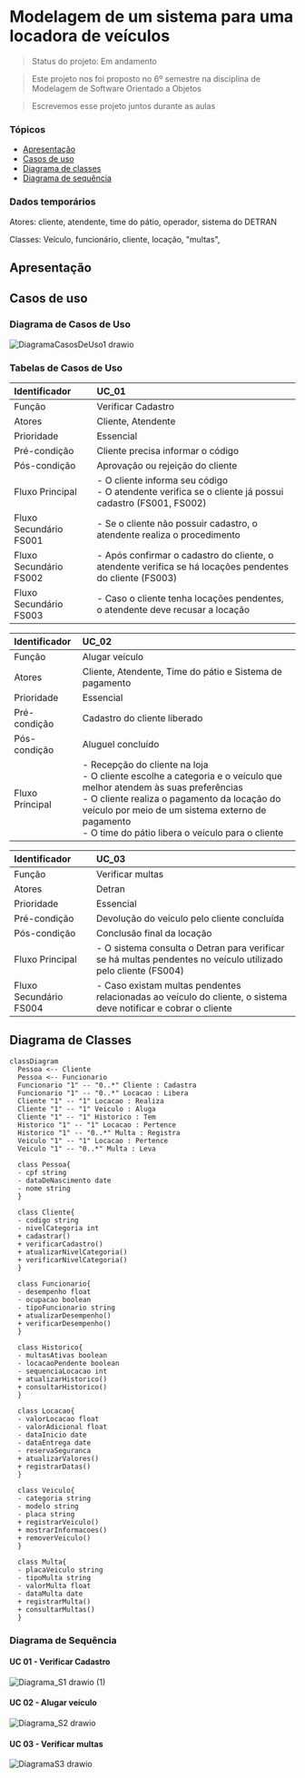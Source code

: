 # Modelagem de um sistema para uma locadora de veículos

> Status do projeto: Em andamento

> Este projeto nos foi proposto no 6º semestre na disciplina de Modelagem de Software Orientado a Objetos

> Escrevemos esse projeto juntos durante as aulas

### Tópicos

- [Apresentação](#apresentação)
- [Casos de uso](#casos-de-uso)
- [Diagrama de classes](#diagrama-de-classes)
- [Diagrama de sequência](#diagrama-de-sequência)

### Dados temporários

Atores: cliente, atendente, time do pátio, operador, sistema do DETRAN

Classes: Veículo, funcionário, cliente, locação, "multas", 

## Apresentação 

## Casos de uso
### Diagrama de Casos de Uso

![DiagramaCasosDeUso1 drawio](https://github.com/user-attachments/assets/dd40e553-8912-4f22-a0a3-304fb378ef0e)

### Tabelas de Casos de Uso
| Identificador          | UC_01                                                                                                     |
| :----------------------| :---------------------------------------------------------------------------------------------------------|
| Função                 | Verificar Cadastro                                                                                        |
| Atores                 | Cliente, Atendente                                                                                      |
| Prioridade             | Essencial                                                                                                 |     
| Pré-condição           | Cliente precisa informar o código                                                                         |
| Pós-condição           | Aprovação ou rejeição do cliente                                                                          |
| Fluxo Principal        | - O cliente informa seu código <br> - O atendente verifica se o cliente já possui cadastro (FS001, FS002) |
| Fluxo Secundário FS001 | - Se o cliente não possuir cadastro, o atendente realiza o procedimento                                   |
| Fluxo Secundário FS002 | - Após confirmar o cadastro do cliente, o atendente verifica se há locações pendentes do cliente (FS003)  |
| Fluxo Secundário FS003 | - Caso o cliente tenha locações pendentes, o atendente deve recusar a locação                             |

| Identificador   | UC_02                                                                               |
| :---------------| :-----------------------------------------------------------------------------------|
| Função          | Alugar veículo                                                                      |
| Atores          | Cliente, Atendente, Time do pátio e Sistema de pagamento                            |
| Prioridade      | Essencial                                                                           |     
| Pré-condição    | Cadastro do cliente liberado                                                        |
| Pós-condição    | Aluguel concluído                                                                   |
| Fluxo Principal | - Recepção do cliente na loja <br> - O cliente escolhe a categoria e o veículo que melhor atendem às suas preferências <br> - O cliente realiza o pagamento da locação do veículo por meio de um sistema externo de pagamento <br> - O time do pátio libera o veículo para o cliente |

| Identificador          | UC_03                                                                                                           |
| :----------------------| :---------------------------------------------------------------------------------------------------------------|
| Função                 | Verificar multas                                                                                                |
| Atores                 | Detran                                                                                                          |
| Prioridade             | Essencial                                                                                                       |     
| Pré-condição           | Devolução do veículo pelo cliente concluída                                                                     |
| Pós-condição           | Conclusão final da locação                                                                                      |
| Fluxo Principal        | - O sistema consulta o Detran para verificar se há multas pendentes no veículo utilizado pelo cliente (FS004)   |
| Fluxo Secundário FS004 | - Caso existam multas pendentes relacionadas ao veículo do cliente, o sistema deve notificar e cobrar o cliente |

## Diagrama de Classes

```mermaid
classDiagram
  Pessoa <-- Cliente
  Pessoa <-- Funcionario
  Funcionario "1" -- "0..*" Cliente : Cadastra
  Funcionario "1" -- "0..*" Locacao : Libera
  Cliente "1" -- "1" Locacao : Realiza
  Cliente "1" -- "1" Veiculo : Aluga
  Cliente "1" -- "1" Historico : Tem
  Historico "1" -- "1" Locacao : Pertence
  Historico "1" -- "0..*" Multa : Registra
  Veiculo "1" -- "1" Locacao : Pertence
  Veiculo "1" -- "0..*" Multa : Leva

  class Pessoa{
  - cpf string
  - dataDeNascimento date
  - nome string
  }

  class Cliente{
  - codigo string
  - nivelCategoria int
  + cadastrar()
  + verificarCadastro()
  + atualizarNivelCategoria()
  + verificarNivelCategoria()
  }

  class Funcionario{
  - desempenho float
  - ocupacao boolean
  - tipoFuncionario string
  + atualizarDesempenho()
  + verificarDesempenho()
  }

  class Historico{
  - multasAtivas boolean
  - locacaoPendente boolean
  - sequenciaLocacao int
  + atualizarHistorico()
  + consultarHistorico()
  }

  class Locacao{
  - valorLocacao float
  - valorAdicional float
  - dataInicio date
  - dataEntrega date
  - reservaSeguranca
  + atualizarValores()
  + registrarDatas()
  }

  class Veiculo{
  - categoria string
  - modelo string
  - placa string
  + registrarVeiculo()
  + mostrarInformacoes()
  + removerVeiculo()
  }

  class Multa{
  - placaVeiculo string
  - tipoMulta string
  - valorMulta float
  - dataMulta date
  + registrarMulta()
  + consultarMultas()
  }
```

### Diagrama de Sequência
#### UC 01 - Verificar Cadastro
![Diagrama_S1 drawio (1)](https://github.com/user-attachments/assets/7ba4604d-5a57-4f0e-b9aa-5703d7490df0)

#### UC 02 - Alugar veículo
![Diagrama_S2 drawio](https://github.com/user-attachments/assets/1c56c93e-767e-4ffc-988d-d9093aa29a60)

#### UC 03 - Verificar multas
![DiagramaS3 drawio](https://github.com/user-attachments/assets/bbc10ffe-4a62-483c-a3ab-d23e42d0d110)
